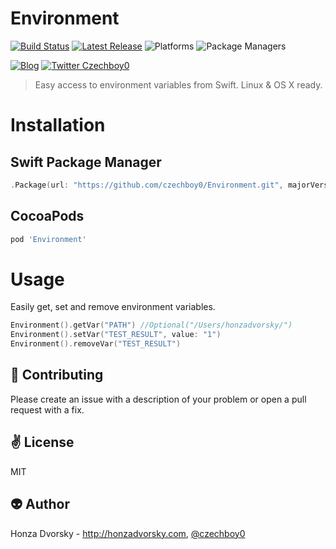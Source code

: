 # Environment

[![Build Status](https://travis-ci.org/czechboy0/Environment.svg?branch=master)](https://travis-ci.org/czechboy0/Environment)
[![Latest Release](https://img.shields.io/github/release/czechboy0/environment.svg)](https://github.com/czechboy0/environment/releases/latest)
![Platforms](https://img.shields.io/badge/platforms-Linux%20%7C%20OS%20X%20%7C%20iOS%20%7C%20tvOS%20%7C%20watchOS-blue.svg)
![Package Managers](https://img.shields.io/badge/package%20managers-swiftpm%20%7C%20CocoaPods-yellow.svg)

[![Blog](https://img.shields.io/badge/blog-honzadvorsky.com-green.svg)](http://honzadvorsky.com)
[![Twitter Czechboy0](https://img.shields.io/badge/twitter-czechboy0-green.svg)](http://twitter.com/czechboy0)

> Easy access to environment variables from Swift. Linux & OS X ready.

# Installation

## Swift Package Manager

```swift
.Package(url: "https://github.com/czechboy0/Environment.git", majorVersion: 0)
```

## CocoaPods

```ruby
pod 'Environment'
```

# Usage
Easily get, set and remove environment variables.

```swift
Environment().getVar("PATH") //Optional("/Users/honzadvorsky/")
Environment().setVar("TEST_RESULT", value: "1")
Environment().removeVar("TEST_RESULT")
```

:gift_heart: Contributing
------------
Please create an issue with a description of your problem or open a pull request with a fix.

:v: License
-------
MIT

:alien: Author
------
Honza Dvorsky - http://honzadvorsky.com, [@czechboy0](http://twitter.com/czechboy0)
